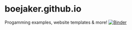 # boejaker.github.io
Progamming examples, website templates &amp; more!
[![Binder](https://mybinder.org/badge_logo.svg)](https://mybinder.org/v2/gh/BoeJaker/boejaker.github.io.git/master)
